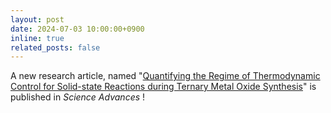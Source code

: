 ```yaml
---
layout: post
date: 2024-07-03 10:00:00+0900
inline: true
related_posts: false
---
```


A new research article, named "[Quantifying the Regime of Thermodynamic Control for Solid-state Reactions during Ternary Metal Oxide Synthesis](https://doi.org/10.1126/sciadv.adp3309)" is published in _Science Advances_ !
